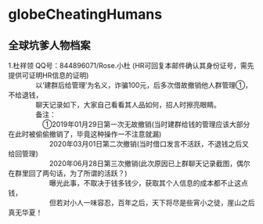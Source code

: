 # globeCheatingHumans
## 全球坑爹人物档案

1.杜祥领 QQ号：844896071/Rose.小杜 (HR可回复本邮件确认其身份证号，需先提供可证明HR信息的证明)  
&emsp;&emsp;&emsp;&emsp;以‘建群后给管理’为名义，诈骗100元，后多次借故撤销他人群管理①，不给退钱，  
&emsp;&emsp;&emsp;&emsp;聊天记录如下，大家自己看看其人品如何，招人时擦亮眼睛。  
&emsp;&emsp;&emsp;&emsp;备注：  
&emsp;&emsp;&emsp;&emsp;&emsp;①2019年01月29日第一次无故撤销(当时建群给钱的管理应该大部分在此时被偷偷撤销了，毕竟这种操作一不注意就漏)  
&emsp;&emsp;&emsp;&emsp;&emsp;&emsp;2020年03月01日第二次撤销(当时借口发言不活跃，不退钱之后又给回管理)  
&emsp;&emsp;&emsp;&emsp;&emsp;&emsp;2020年06月28日第三次撤销(此次原因已上群聊天记录截图，偶尔在群里回了两句话，为了所谓的活跃？)  
&emsp;&emsp;&emsp;&emsp;&emsp;&emsp;曝光此事，不取决于钱多钱少，获取其个人信息的成本都不止这点钱，  
&emsp;&emsp;&emsp;&emsp;&emsp;&emsp;但若对小人一味容忍，百年之后，天下将尽是些宵小之徒，崖山之后真无华夏！
